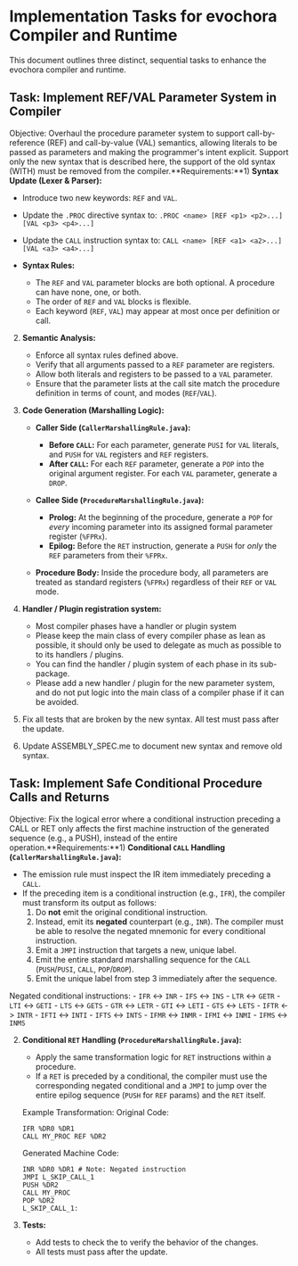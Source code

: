 # Implementation Tasks for evochora Compiler and Runtime
This document outlines three distinct, sequential tasks to enhance the evochora compiler and runtime.

## Task: Implement REF/VAL Parameter System in Compiler
Objective: Overhaul the procedure parameter system to support call-by-reference (REF) and call-by-value (VAL) semantics, allowing literals to be passed as parameters and making the programmer's intent explicit. Support only the new syntax that is described here, the support of the old syntax (WITH) must be removed from the compiler.**Requirements:**1) **Syntax Update (Lexer & Parser):**

- Introduce two new keywords: `REF` and `VAL`.
- Update the `.PROC` directive syntax to: `.PROC <name> [REF <p1> <p2>...] [VAL <p3> <p4>...]`
- Update the `CALL` instruction syntax to: `CALL <name> [REF <a1> <a2>...] [VAL <a3> <a4>...]`

- **Syntax Rules:**
    - The `REF` and `VAL` parameter blocks are both optional. A procedure can have none, one, or both.
    - The order of `REF` and `VAL` blocks is flexible.
    - Each keyword (`REF`, `VAL`) may appear at most once per definition or call.

2) **Semantic Analysis:**
    - Enforce all syntax rules defined above.
    - Verify that all arguments passed to a `REF` parameter are registers.
    - Allow both literals and registers to be passed to a `VAL` parameter.
    - Ensure that the parameter lists at the call site match the procedure definition in terms of count, and modes (`REF`/`VAL`).

3) **Code Generation (Marshalling Logic):**
    - **Caller Side (`CallerMarshallingRule.java`):**
        - **Before `CALL`:** For each parameter, generate `PUSI` for `VAL` literals, and `PUSH` for `VAL` registers and `REF` registers.
        - **After `CALL`:** For each `REF` parameter, generate a `POP` into the original argument register. For each `VAL` parameter, generate a `DROP`.

    - **Callee Side (`ProcedureMarshallingRule.java`):**
        - **Prolog:** At the beginning of the procedure, generate a `POP` for _every_ incoming parameter into its assigned formal parameter register (`%FPRx`).
        - **Epilog:** Before the `RET` instruction, generate a `PUSH` for _only_ the `REF` parameters from their `%FPRx`.
    - **Procedure Body:** Inside the procedure body, all parameters are treated as standard registers (`%FPRx`) regardless of their `REF` or `VAL` mode.

4) **Handler / Plugin registration system:**
    - Most compiler phases have a handler or plugin system
    - Please keep the main class of every compiler phase as lean as possible, it should only be used to delegate as much as possible to to its handlers / plugins.
    - You can find the handler / plugin system of each phase in its sub-package.
    - Please add a new handler / plugin for the new parameter system, and do not put logic into the main class of a compiler phase if it can be avoided.

6) Fix all tests that are broken by the new syntax. All test must pass after the update.

7) Update ASSEMBLY_SPEC.me to document new syntax and remove old syntax.

## Task: Implement Safe Conditional Procedure Calls and Returns

Objective: Fix the logical error where a conditional instruction preceding a CALL or RET only affects the first machine instruction of the generated sequence (e.g., a PUSH), instead of the entire operation.**Requirements:**1) **Conditional `CALL` Handling (`CallerMarshallingRule.java`):**

- The emission rule must inspect the IR item immediately preceding a `CALL`.
- If the preceding item is a conditional instruction (e.g., `IFR`), the compiler must transform its output as follows:
    1. Do **not** emit the original conditional instruction.
    2. Instead, emit its **negated** counterpart (e.g., `INR`). The compiler must be able to resolve the negated mnemonic for every conditional instruction.
    3. Emit a `JMPI` instruction that targets a new, unique label.
    4. Emit the entire standard marshalling sequence for the `CALL` (`PUSH`/`PUSI`, `CALL`, `POP`/`DROP`).
    5. Emit the unique label from step 3 immediately after the sequence.

Negated conditional instructions:
    - `IFR`  <-> `INR`
    - `IFS`  <-> `INS`
    - `LTR`  <-> `GETR`
    - `LTI`  <-> `GETI`
    - `LTS`  <-> `GETS`
    - `GTR`  <-> `LETR`
    - `GTI`  <-> `LETI`
    - `GTS`  <-> `LETS`
    - `IFTR` <-> `INTR`
    - `IFTI` <-> `INTI`
    - `IFTS` <-> `INTS`
    - `IFMR` <-> `INMR`
    - `IFMI` <-> `INMI`
    - `IFMS` <-> `INMS`

2) **Conditional `RET` Handling (`ProcedureMarshallingRule.java`):**
    - Apply the same transformation logic for `RET` instructions within a procedure.
    - If a `RET` is preceded by a conditional, the compiler must use the corresponding negated conditional and a `JMPI` to jump over the entire epilog sequence (`PUSH` for `REF` params) and the `RET` itself.
    
   Example Transformation:
   Original Code:
   ```
   IFR %DR0 %DR1
   CALL MY_PROC REF %DR2
   ```
   
   Generated Machine Code:
   ```
   INR %DR0 %DR1 # Note: Negated instruction
   JMPI L_SKIP_CALL_1
   PUSH %DR2
   CALL MY_PROC
   POP %DR2
   L_SKIP_CALL_1:
   ```
   
3) **Tests:**
    - Add tests to check the to verify the behavior of the changes.
    - All tests must pass after the update.